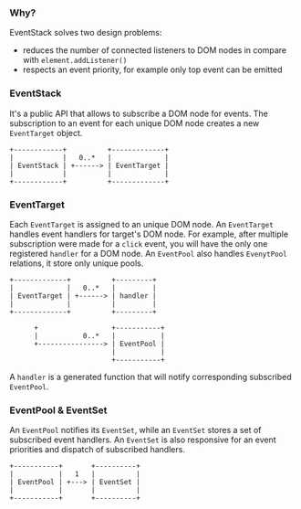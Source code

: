 ### Why?

EventStack solves two design problems:
- reduces the number of connected listeners to DOM nodes in compare with `element.addListener()`
- respects an event priority, for example only top event can be emitted

### EventStack

It's a public API that allows to subscribe a DOM node for events. The subscription to an event for
each unique DOM node creates a new `EventTarget` object.

```
+------------+          +-------------+
|            |   0..*   |             |
| EventStack | +------> | EventTarget |
|            |          |             |
+------------+          +-------------+
```

### EventTarget

Each `EventTarget` is assigned to an unique DOM node. An `EventTarget` handles event handlers for
target's DOM node. For example, after multiple subscription were made for a `click` event, you will have the only
one registered `handler` for a DOM node. An `EventPool` also handles `EvenytPool` relations, it store only
unique pools. 

```
+-------------+          +---------+
|             |   0..*   |         |
| EventTarget | +------> | handler |
|             |          |         |
+-------------+          +---------+

      +                  +-----------+
      |           0..*   |           |
      +----------------> | EventPool |
                         |           |
                         +-----------+
```

A `handler` is a generated function that will notify corresponding subscribed `EventPool`. 

### EventPool & EventSet

An `EventPool` notifies its `EventSet`, while an `EventSet` stores a set of subscribed 
event handlers. An `EventSet` is also responsive for an event priorities and dispatch of
subscribed handlers.

```
+-----------+       +----------+
|           |   1   |          |
| EventPool | +---> | EventSet |
|           |       |          |
+-----------+       +----------+
```
